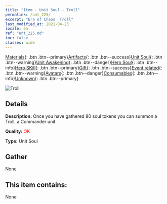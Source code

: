 ```yaml
---
title: "Item - Unit Soul - Troll"
permalink: /unt_225/
excerpt: "Era of Chaos  Troll"
last_modified_at: 2021-04-23
locale: en
ref: "unt_225.md"
toc: false
classes: wide
---
```

 [Materials](/Items/){: .btn .btn--primary}[Artifacts](/Items/Artifacts/){: .btn .btn--success}[Unit Soul](/Items/UnitSoul/){: .btn .btn--warning}[Unit Awakening](/Items/UnitAwakening/){: .btn .btn--danger}[Hero Soul](/Items/HeroSoul/){: .btn .btn--info}[Hero SKill](/Items/HeroSkill/){: .btn .btn--primary}[Gift](/Items/Gift/){: .btn .btn--success}[Event related](/Items/Events/){: .btn .btn--warning}[Avatars](/Items/Avatars/){: .btn .btn--danger}[Consumables](/Items/Consumables/){: .btn .btn--info}[Unknown](/Items/Unknown/){: .btn .btn--primary}

 ![Troll](/images/u/ti_suoerjuren.jpg)

## Details
 **Description:** Once you have gathered 80 soul tokens you can summon a Troll, a Commander unit

 **Quality:** <span style="color: #FF0000">OK</span>

 **Type:** Unit Soul

## Gather

  None

## This item contains:

  None

